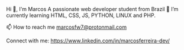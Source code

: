 Hi 👋, I'm Marcos
A passionate web developer student from Brazil
🌱 I’m currently learning HTML, CSS, JS, PYTHON, LINUX and PHP.

📫 How to reach me marcosfw7@protonmail.com

Connect with me:
https://www.linkedin.com/in/marcosferreira-dev/
<!--
**MarcosFerreira17/MarcosFerreira17** is a ✨ _special_ ✨ repository because its `README.md` (this file) appears on your GitHub profile.

Here are some ideas to get you started:

- 🔭 I’m currently working on ...
- 🌱 I’m currently learning ...
- 👯 I’m looking to collaborate on ...
- 🤔 I’m looking for help with ...
- 💬 Ask me about ...
- 📫 How to reach me: ...
- 😄 Pronouns: ...
- ⚡ Fun fact: ...
-->
